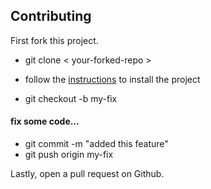 ## Contributing

First fork this project.  

* git clone < your-forked-repo >
* follow the [instructions](./README.md#getting_started) to install the project

* git checkout -b my-fix

#### fix some code...

* git commit -m "added this feature"
* git push origin my-fix

Lastly, open a pull request on Github.